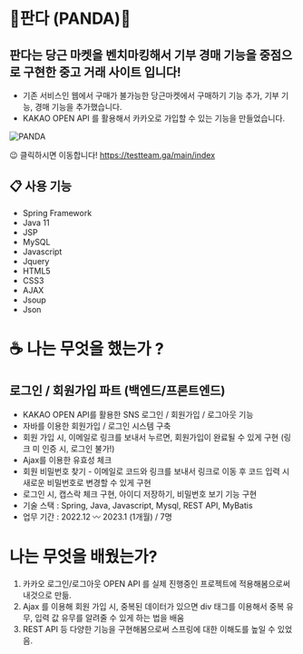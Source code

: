 
# 🐼판다 (PANDA)🐼
## 판다는 당근 마켓을 벤치마킹해서 기부 경매 기능을 중점으로 구현한 중고 거래 사이트 입니다!
- 기존 서비스인 웹에서 구매가 불가능한 당근마켓에서 구매하기 기능 추가, 기부 기능, 경매 기능을 추가했습니다.
- KAKAO OPEN API 를 활용해서 카카오로 가입할 수 있는 기능을 만들었습니다. 


![PANDA](https://user-images.githubusercontent.com/88180931/216397790-eb537adc-acf5-46e1-ae40-b1f87fd39746.png)

😉 클릭하시면 이동합니다! https://testteam.ga/main/index 

## 📋 사용 기능
- Spring Framework
- Java 11
- JSP
- MySQL
- Javascript
- Jquery
- HTML5
- CSS3
- AJAX
- Jsoup
- Json

# ☕️ 나는 무엇을 했는가 ?

## 로그인 / 회원가입 파트 (백엔드/프론트엔드) 
- KAKAO OPEN API를 활용한 SNS 로그인 / 회원가입 / 로그아웃 기능 
- 자바를 이용한 회원가입 / 로그인 시스템 구축
- 회원 가입 시, 이메일로 링크를 보내서 누르면, 회원가입이 완료될 수 있게 구현 (링크 미 인증 시, 로그인 불가!)
- Ajax를 이용한 유효성 체크 
- 회원 비밀번호 찾기 - 이메일로 코드와 링크를 보내서 링크로 이동 후 코드 입력 시 새로운 비밀번호로 변경할 수 있게 구현
- 로그인 시, 캡스락 체크 구현, 아이디 저장하기, 비밀번호 보기 기능 구현 
- 기술 스택 :  Spring, Java, Javascript, Mysql, REST API, MyBatis
- 업무 기간 : 2022.12 〰️ 2023.1 (1개월) / 7명

# 나는 무엇을 배웠는가?

1. 카카오 로그인/로그아웃 OPEN API 를 실제 진행중인 프로젝트에 적용해봄으로써 내것으로 만듦. 
2. Ajax 를 이용해 회원 가입 시, 중복된 데이터가 있으면 div 태그를 이용해서 중복 유무, 입력 값 유무를 알려줄 수 있게 하는 법을 배움 
3. REST API 등 다양한 기능을 구현해봄으로써 스프링에 대한 이해도를 높일 수 있었음.
